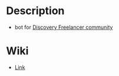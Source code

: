 # Description

* bot for [Discovery Freelancer community](https://discoverygc.com/forums/index.php)

# Wiki

* [Link](https://dd84ai.github.io/darkbot/)